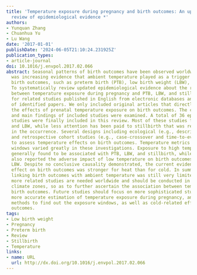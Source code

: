 ```yaml
---
title: 'Temperature exposure during pregnancy and birth outcomes: An updated systematic
  review of epidemiological evidence *'
authors:
- Yunquan Zhang
- Chuanhua Yu
- Lu Wang
date: '2017-01-01'
publishDate: '2024-06-05T21:10:24.231925Z'
publication_types:
- article-journal
doi: 10.1016/j.envpol.2017.02.066
abstract: Seasonal patterns of birth outcomes have been observed worldwide, and there
  was increasing evidence that ambient temperature played as a trigger of adverse
  birth outcomes, such as preterm birth (PTB), low birth weight (LBW), and stillbirth.
  To systematically review updated epidemiological evidence about the relationship
  between temperature exposure during pregnancy and PTB, LBW, and stillbirth, we searched
  for related studies published in English from electronic databases and references
  of identified papers. We only included original articles that directly reported
  the effects of prenatal temperature exposure on birth outcomes. The characteristics
  and main findings of included studies were examined. A total of 36 epidemiological
  studies were finally included in this review. Most of these studies focused on PTB
  and LBW, while less attention has been paid to stillbirth that was relatively rare
  in the occurrence. Several designs including ecological (e.g., descriptive and time-series)
  and retrospective cohort studies (e.g., case-crossover and time-to-event) were applied
  to assess temperature effects on birth outcomes. Temperature metrics and exposure
  windows varied greatly in these investigations. Exposure to high temperature was
  generally found to be associated with PTB, LBW, and stillbirth, while several studies
  also reported the adverse impact of low temperature on birth outcomes of PTB and
  LBW. Despite no conclusive causality demonstrated, the current evidence for adverse
  effect on birth outcomes was stronger for heat than for cold. In summary, the evidence
  linking birth outcomes with ambient temperature was still very limited. Consequently,
  more related studies are needed worldwide and should be conducted in diversified
  climate zones, so as to further ascertain the association between temperature and
  birth outcomes. Future studies should focus on more sophisticated study designs,
  more accurate estimation of temperature exposure during pregnancy, and more efficient
  methods to find out the exposure windows, as well as cold-related effects on birth
  outcomes.
tags:
- Low birth weight
- Pregnancy
- Preterm birth
- Review
- Stillbirth
- Temperature
links:
- name: URL
  url: http://dx.doi.org/10.1016/j.envpol.2017.02.066
---
```

